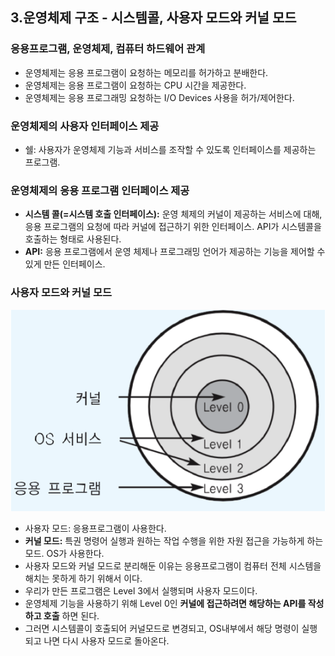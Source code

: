 ## 3.운영체제 구조 - 시스템콜, 사용자 모드와 커널 모드
### 응용프로그램, 운영체제, 컴퓨터 하드웨어 관계
- 운영체제는 응용 프로그램이 요청하는 메모리를 허가하고 분배한다.
- 운영체제는 응용 프로그램이 요청하는 CPU 시간을 제공한다.
- 운영체제는 응용 프로그래밍 요청하는 I/O Devices 사용을 허가/제어한다.
### 운영체제의 사용자 인터페이스 제공
- 쉘: 사용자가 운영체제 기능과 서비스를 조작할 수 있도록 인터페이스를 제공하는 프로그램.
### 운영체제의 응용 프로그램 인터페이스 제공
- **시스템 콜(=시스템 호출 인터페이스):** 운영 체제의 커널이 제공하는 서비스에 대해, 응용 프로그램의 요청에 따라 커널에 접근하기 위한 인터페이스. API가 시스템콜을 호출하는 형태로 사용된다.
- **API:** 응용 프로그램에서 운영 체제나 프로그래밍 언어가 제공하는 기능을 제어할 수 있게 만든 인터페이스.
### 사용자 모드와 커널 모드
![사용자 모드와 커널모드](./img/CPUProtectionRings.png)
- 사용자 모드: 응용프로그램이 사용한다.
- **커널 모드:** 특권 명령어 실행과 원하는 작업 수행을 위한 자원 접근을 가능하게 하는 모드. OS가 사용한다.
- 사용자 모드와 커널 모드로 분리해둔 이유는 응용프로그램이 컴퓨터 전체 시스템을 해치는 못하게 하기 위해서 이다.
- 우리가 만든 프로그램은 Level 3에서 실행되며 사용자 모드이다. 
- 운영체제 기능을 사용하기 위해 Level 0인 **커널에 접근하려면 해당하는 API를 작성하고 호출** 하면 된다.
- 그러면 시스템콜이 호출되어 커널모드로 변경되고, OS내부에서 해당 명령이 실행되고 나면 다시 사용자 모드로 돌아온다.
